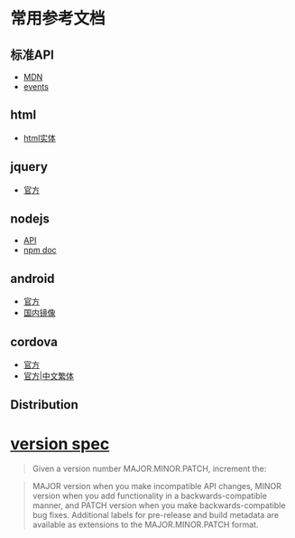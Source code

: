 # 常用参考文档

## 标准API
* [MDN](https://developer.mozilla.org/en-US/docs/)
* [events](https://developer.mozilla.org/en-US/docs/Web/Events)

## html
* [html实体](http://www.w3school.com.cn/tags/html_ref_entities.html)

## jquery
* [官方](http://api.jquery.com/on/)

## nodejs
* [API](https://nodejs.org/api/)
* [npm doc](https://docs.npmjs.com/)

## android
* [官方](http://developer.android.com/reference/org/w3c/dom/Document.html)
* [国内镜像](http://wear.techbrood.com/reference/android/package-summary.html)

## cordova
* [官方](https://cordova.apache.org/docs/en/latest/guide/overview/index.html)
* [官方|中文繁体](https://cordova.apache.org/docs/zh-tw/latest/guide/overview/index.html)

## Distribution
# [version spec](http://semver.org)
> Given a version number MAJOR.MINOR.PATCH, increment the:

> MAJOR version when you make incompatible API changes,
  MINOR version when you add functionality in a backwards-compatible manner, and
  PATCH version when you make backwards-compatible bug fixes.
  Additional labels for pre-release and build metadata are available as extensions to the MAJOR.MINOR.PATCH format.
